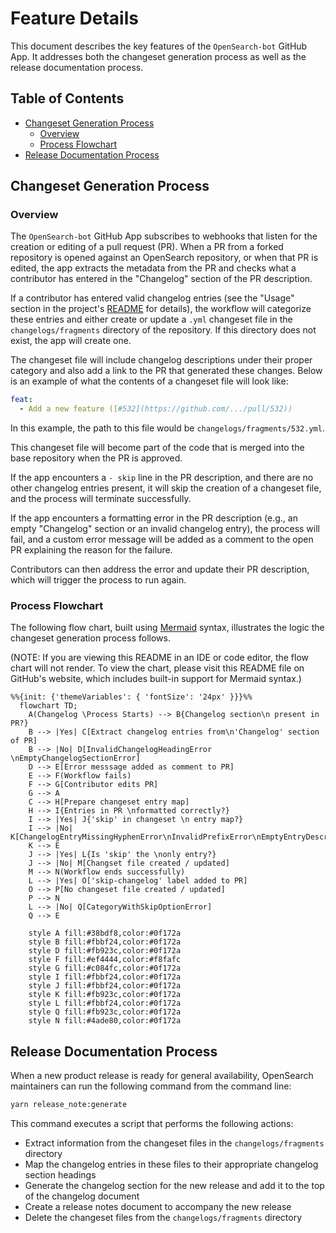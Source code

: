 <!-- omit in toc -->
# Feature Details

This document describes the key features of the `OpenSearch-bot` GitHub App. It addresses both the changeset generation process as well as the release documentation process.

<!-- omit in toc -->
## Table of Contents
- [Changeset Generation Process](#changeset-generation-process)
  - [Overview](#overview)
  - [Process Flowchart](#process-flowchart)
- [Release Documentation Process](#release-documentation-process)

## Changeset Generation Process

### Overview

The `OpenSearch-bot` GitHub App subscribes to webhooks that listen for the creation or editing of a pull request (PR). When a PR from a forked repository is opened against an OpenSearch repository, or when that PR is edited, the app extracts the metadata from the PR and checks what a contributor has entered in the "Changelog" section of the PR description.

If a contributor has entered valid changelog entries (see the "Usage" section in the project's [README](../README.md) for details), the workflow will categorize these entries and either create or update a `.yml` changeset file in the `changelogs/fragments` directory of the repository. If this directory does not exist, the app will create one.

The changeset file will include changelog descriptions under their proper category and also add a link to the PR that generated these changes. Below is an example of what the contents of a changeset file will look like:

```yaml
feat:
  - Add a new feature ([#532](https://github.com/.../pull/532))
```

In this example, the path to this file would be `changelogs/fragments/532.yml`.

This changeset file will become part of the code that is merged into the base repository when the PR is approved.

If the app encounters a `- skip` line in the PR description, and there are no other changelog entries present, it will skip the creation of a changeset file, and the process will terminate successfully.

If the app encounters a formatting error in the PR description (e.g., an empty "Changelog" section or an invalid changelog entry), the process will fail, and a custom error message will be added as a comment to the open PR explaining the reason for the failure.

Contributors can then address the error and update their PR description, which will trigger the process to run again.

### Process Flowchart

The following flow chart, built using [Mermaid](https://mermaid.js.org/) syntax, illustrates the logic the changeset generation process follows.

(NOTE: If you are viewing this README in an IDE or code editor, the flow chart will not render. To view the chart, please visit this README file on GitHub's website, which includes built-in support for Mermaid syntax.)

```mermaid
%%{init: {'themeVariables': { 'fontSize': '24px' }}}%%
  flowchart TD;
    A(Changelog \Process Starts) --> B{Changelog section\n present in PR?}
    B --> |Yes| C[Extract changelog entries from\n'Changelog' section of PR]
    B --> |No| D[InvalidChangelogHeadingError \nEmptyChangelogSectionError]
    D --> E[Error messsage added as comment to PR]
    E --> F(Workflow fails)
    F --> G[Contributor edits PR]
    G --> A
    C --> H[Prepare changeset entry map]
    H --> I{Entries in PR \nformatted correctly?}
    I --> |Yes| J{'skip' in changeset \n entry map?}
    I --> |No| K[ChangelogEntryMissingHyphenError\nInvalidPrefixError\nEmptyEntryDescriptionError\nEntryTooLongError]
    K --> E
    J --> |Yes| L{Is 'skip' the \nonly entry?}
    J --> |No| M[Changset file created / updated]
    M --> N(Workflow ends successfully)
    L --> |Yes| O['skip-changelog' label added to PR]
    O --> P[No changeset file created / updated]
    P --> N
    L --> |No| Q[CategoryWithSkipOptionError]
    Q --> E

    style A fill:#38bdf8,color:#0f172a
    style B fill:#fbbf24,color:#0f172a
    style D fill:#fb923c,color:#0f172a
    style F fill:#ef4444,color:#f8fafc
    style G fill:#c084fc,color:#0f172a
    style I fill:#fbbf24,color:#0f172a
    style J fill:#fbbf24,color:#0f172a
    style K fill:#fb923c,color:#0f172a
    style L fill:#fbbf24,color:#0f172a
    style Q fill:#fb923c,color:#0f172a
    style N fill:#4ade80,color:#0f172a
```

## Release Documentation Process

When a new product release is ready for general availability, OpenSearch maintainers can run the following command from the command line:

```bash
yarn release_note:generate
```
This command executes a script that performs the following actions:
- Extract information from the changeset files in the `changelogs/fragments` directory
- Map the changelog entries in these files to their appropriate changelog section headings
- Generate the changelog section for the new release and add it to the top of the changelog document
- Create a release notes document to accompany the new release
- Delete the changeset files from the `changelogs/fragments` directory